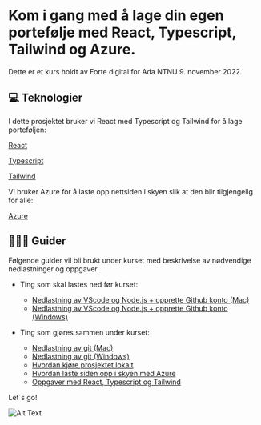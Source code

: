 # Kom i gang med å lage din egen portefølje med React, Typescript, Tailwind og Azure.

Dette er et kurs holdt av Forte digital for Ada NTNU 9. november 2022.

## 💻 Teknologier 

I dette prosjektet bruker vi React med Typescript og Tailwind for å lage porteføljen:

[React](https://reactjs.org/docs/getting-started.html)

[Typescript](https://www.typescriptlang.org/docs/)

[Tailwind](https://tailwindcss.com/docs/installation)

Vi bruker Azure for å laste opp nettsiden i skyen slik at den blir tilgjengelig for alle:

[Azure](https://azure.microsoft.com/en-us/resources/cloud-computing-dictionary/what-is-azure/?ef_id=CjwKCAjw8JKbBhBYEiwAs3sxN3JwZX497kU9p4dnluQOBN20doOaS1cvHOYEHQhcaHRSM80qpzBPRhoCF3gQAvD_BwE%3AG%3As&OCID=AIDcmmf6lw2mzf_SEM_CjwKCAjw8JKbBhBYEiwAs3sxN3JwZX497kU9p4dnluQOBN20doOaS1cvHOYEHQhcaHRSM80qpzBPRhoCF3gQAvD_BwE%3AG%3As&gclid=CjwKCAjw8JKbBhBYEiwAs3sxN3JwZX497kU9p4dnluQOBN20doOaS1cvHOYEHQhcaHRSM80qpzBPRhoCF3gQAvD_BwE)

## 👩🏽‍💻 Guider

Følgende guider vil bli brukt under kurset med beskrivelse av nødvendige nedlastninger og oppgaver. 

- Ting som skal lastes ned før kurset:
  - [Nedlastning av VScode og Node.js + opprette Github konto (Mac)](guides/00-downloads-mac.md)
  - [Nedlastning av VScode og Node.js + opprette Github konto (Windows)](guides/00-downloads-windows.md)

- Ting som gjøres sammen under kurset: 
  - [Nedlastning av git (Mac)](guides/01-GitMac.md)
  - [Nedlastning av git (Windows)](guides/01-GitWindows.md)
  - [Hvordan kjøre prosjektet lokalt](guides/02-RunProject.md)
  - [Hvordan laste siden opp i skyen med Azure](guides/03-DeployToAzure.md)
  - [Oppgaver med React, Typescript og Tailwind](guides/04-Oppgaver.md)

Let´s go! 

![Alt Text](https://media.giphy.com/media/o0vwzuFwCGAFO/giphy.gif)



